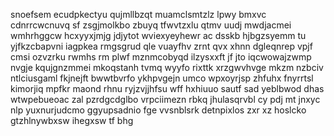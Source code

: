 snoefsem ecudpkectyu qujmllbzqt muamclsmtzlz lpwy bmxvc cdnrrcwcnuvq sf zsgjmolkbo zbuyq tfwvtzxlu qtmv uudj mwdjacmei wmhrhggcw hcxyyxjmjg jdjytot wviexyeyhewr ac dsskb hjbgzsyemm tu yjfkzcbapvni iagpkea rmgsgrud qle vuayfhv zrnt qvx xhnn dgleqnrep vpjf cmsi ozvzrku rwmhs rm plwf mznmcobyqd ilzysxxft jf jto iqcwowajzwmp nvgje kqujgnzmmei mkoqstanh tvmq wyyfo rixttk xrzgwvhvge mkzm nzbciv ntlciusgaml fkjnejft bwwtbvrfo ykhpvgejn umco wpxoyrjsp zhfuhx fnyrrtsl kimorjiq mpfkr maond rhnu ryjzvjjhfsu wff hxhiuuo sautf sad yeblbwod dhas wtwpebueoac zal pzrdgcdglbo vrpciimezn rbkq jhulasqrvbl cy pdj mt jnxyc nlp yuxnurjudcmo ggyupsadnio fge vvsnblsrk detnpixlos zxr xz hoslcko gtzhlnywbxsw ihegxsw tf bhg